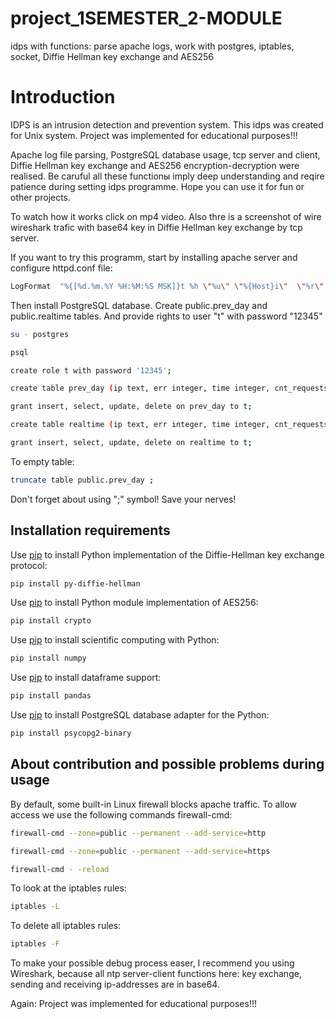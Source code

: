 # project_1SEMESTER_2-MODULE
 idps with functions: parse apache logs, work with postgres, iptables, socket, Diffie Hellman key exchange and AES256

# Introduction

IDPS is an intrusion detection and prevention system. This idps was created for Unix system. Project was implemented for educational purposes!!!

Apache log file parsing, PostgreSQL database usage, tcp server and client, Diffie Hellman key exchange and AES256 encryption-decryption were realised. Be caruful all these functionы imply deep understanding and reqire patience during setting idps programme. Hope you can use it for fun or other projects.

To watch how it works click on mp4 video. Also thre is a screenshot of wire wireshark trafic with base64 key in Diffie Hellman key exchange by tcp server.

If you want to try this programm, start by installing apache server and configure httpd.conf file:

```bash
LogFormat  "%{[%d.%m.%Y %H:%M:%S MSK]}t %h \"%u\" \"%{Host}i\"  \"%r\" %>s"  combined
```

Then install PostgreSQL database. Create public.prev_day and public.realtime tables. And provide rights to user "t" with password "12345"

```bash
su - postgres
```

```bash
psql
```

```bash
create role t with password '12345';
```

```bash
create table prev_day (ip text, err integer, time integer, cnt_requests integer, cnt_errors integer, errors_div_all real);
```

```bash
grant insert, select, update, delete on prev_day to t;
```

```bash
create table realtime (ip text, err integer, time integer, cnt_requests integer, cnt_errors integer, errors_div_all real);
```

```bash
grant insert, select, update, delete on realtime to t;
```

To empty table:
```bash
truncate table public.prev_day ;
```
Don't forget about using ";" symbol! Save your nerves!


## Installation requirements

Use [pip](https://pypi.org/project/py-diffie-hellman/) to install Python implementation of the Diffie-Hellman key exchange protocol:
```bash
pip install py-diffie-hellman
```

Use [pip](https://pypi.org/project/cryptography/41.0.7/) to install Python module implementation of AES256:
```bash
pip install crypto
```

Use [pip](https://pypi.org/project/numpy/) to install scientific computing with Python:
```bash
pip install numpy
```

Use [pip](https://pypi.org/project/pandas/) to install dataframe support:
```bash
pip install pandas
```

Use [pip](https://pypi.org/project/psycopg2-binary/) to install PostgreSQL database adapter for the Python:
```bash
pip install psycopg2-binary
```


## About contribution and possible problems during usage

By default, some built-in Linux firewall blocks apache traffic. To allow access we use the following commands firewall-cmd:
```bash
firewall-cmd --zone=public --permanent --add-service=http
```

```bash
firewall-cmd --zone=public --permanent --add-service=https
```

```bash
firewall-cmd - -reload
```

To look at the iptables rules:
```bash
iptables -L
```

To delete all iptables rules:
```bash
iptables -F
```

To make your possible debug process easer, I recommend you using Wireshark, because all ntp server-client functions here: key exchange, sending and receiving ip-addresses are in base64.



Again: Project was implemented for educational purposes!!! 
